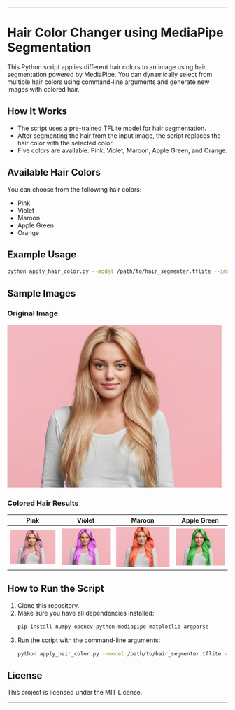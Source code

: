 

---

# Hair Color Changer using MediaPipe Segmentation

This Python script applies different hair colors to an image using hair segmentation powered by MediaPipe. You can dynamically select from multiple hair colors using command-line arguments and generate new images with colored hair.

## How It Works
- The script uses a pre-trained TFLite model for hair segmentation.
- After segmenting the hair from the input image, the script replaces the hair color with the selected color.
- Five colors are available: Pink, Violet, Maroon, Apple Green, and Orange.

## Available Hair Colors
You can choose from the following hair colors:

- Pink
- Violet
- Maroon
- Apple Green
- Orange

## Example Usage

```bash
python apply_hair_color.py --model /path/to/hair_segmenter.tflite --image /path/to/blondie.jpg --color pink --output_dir /path/to/output
```

## Sample Images

### Original Image
![Original Image](blondie.jpg)

### Colored Hair Results
| Pink | Violet | Maroon | Apple Green |
|------|--------|--------|-------------|
| ![Pink Hair](pink_hair.jpg) | ![Violet Hair](violet_hair.jpg) | ![Maroon Hair](maroon_hair.jpg) | ![Apple Green Hair](apple_green_hair.jpg) |

## How to Run the Script

1. Clone this repository.
2. Make sure you have all dependencies installed:
    ```bash
    pip install numpy opencv-python mediapipe matplotlib argparse
    ```
3. Run the script with the command-line arguments:
    ```bash
    python apply_hair_color.py --model /path/to/hair_segmenter.tflite --image /path/to/blondie.jpg --color maroon --output_dir ./output
    ```

## License

This project is licensed under the MIT License.

---

